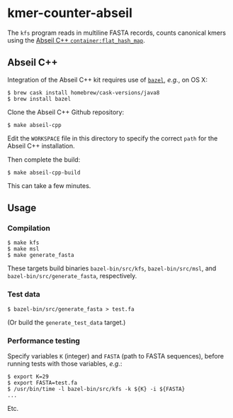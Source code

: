 # kmer-counter-abseil

The `kfs` program reads in multiline FASTA records, counts canonical kmers using the [Abseil C++ `container:flat_hash_map`](https://github.com/abseil/abseil-cpp).

## Abseil C++

Integration of the Abseil C++ kit requires use of [`bazel`](https://www.bazel.build/), *e.g.*, on OS X:

```
$ brew cask install homebrew/cask-versions/java8
$ brew install bazel
```

Clone the Abseil C++ Github repository:

```
$ make abseil-cpp
```

Edit the `WORKSPACE` file in this directory to specify the correct `path` for the Abseil C++ installation. 

Then complete the build:

```
$ make abseil-cpp-build
```

This can take a few minutes.

## Usage

### Compilation

```
$ make kfs
$ make msl
$ make generate_fasta
```

These targets build binaries `bazel-bin/src/kfs`, `bazel-bin/src/msl`, and `bazel-bin/src/generate_fasta`, respectively.

### Test data

```
$ bazel-bin/src/generate_fasta > test.fa
```

(Or build the `generate_test_data` target.)

### Performance testing

Specify variables `K` (integer) and `FASTA` (path to FASTA sequences), before running tests with those variables, *e.g.*:

```
$ export K=29
$ export FASTA=test.fa
$ /usr/bin/time -l bazel-bin/src/kfs -k ${K} -i ${FASTA}
...
```

Etc.

